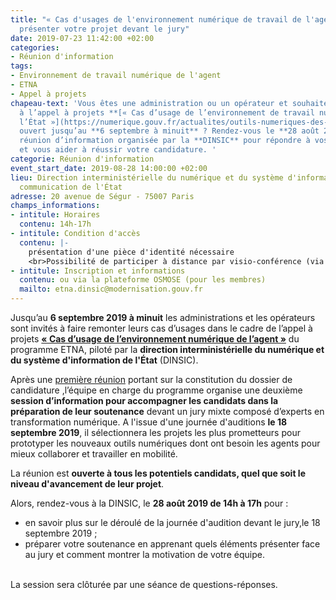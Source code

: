 ```yaml
---
title: "« Cas d'usages de l'environnement numérique de travail de l'agent » : comment
  présenter votre projet devant le jury"
date: 2019-07-23 11:42:00 +02:00
categories:
- Réunion d'information
tags:
- Environnement de travail numérique de l'agent
- ETNA
- Appel à projets
chapeau-text: 'Vous êtes une administration ou un opérateur et souhaitez participer
  à l’appel à projets **[« Cas d’usage de l’environnement de travail numérique de
  l’État »](https://numerique.gouv.fr/actualites/outils-numeriques-des-agents-la-2e-edition-de-lappel-a-projet-cas-dusage-de-lenvironnement-numerique-de-lagent-est-lancee/)**
  ouvert jusqu’au **6 septembre à minuit** ? Rendez-vous le **28 août 2019** à la
  réunion d’information organisée par la **DINSIC** pour répondre à vos questions
  et vous aider à réussir votre candidature. '
categorie: Réunion d'information
event_start_date: 2019-08-28 14:00:00 +02:00
lieu: Direction interministérielle du numérique et du système d'information et de
  communication de l'État
adresse: 20 avenue de Ségur - 75007 Paris
champs_informations:
- intitule: Horaires
  contenu: 14h-17h
- intitule: Condition d'accès
  contenu: |-
    présentation d'une pièce d'identité nécessaire
    <br>Possibilité de participer à distance par visio-conférence (via infrastructure IP ou RNIS)
- intitule: Inscription et informations
  contenu: ou via la plateforme OSMOSE (pour les membres)
  mailto: etna.dinsic@modernisation.gouv.fr
---
```


Jusqu’au **6 septembre 2019 à minuit** les administrations et les opérateurs sont invités à faire remonter leurs cas d’usages dans le cadre de l’appel à projets **[« Cas d’usage de l’environnement numérique de l’agent »](https://numerique.gouv.fr/actualites/outils-numeriques-des-agents-la-2e-edition-de-lappel-a-projet-cas-dusage-de-lenvironnement-numerique-de-lagent-est-lancee/)** du programme ETNA, piloté par la **direction interministérielle du numérique et du système d'information de l'État** (DINSIC). 

Après une [première réunion](https://numerique.gouv.fr/agenda/appel-a-projets-cas-dusages-de-lenvironnement-de-travail-numerique-de-lagent-sessions-dinformation-ouvertes/) portant sur la constitution du dossier de candidature ,l’équipe en charge du programme organise une deuxième **session d’information pour accompagner les candidats dans la préparation de leur soutenance** devant un jury mixte composé d’experts en transformation numérique. A l'issue d'une journée d'auditions **le 18 septembre 2019**, il sélectionnera les projets les plus prometteurs pour prototyper les nouveaux outils numériques dont ont besoin les agents pour mieux collaborer et travailler en mobilité. 

La réunion est **ouverte à tous les potentiels candidats, quel que soit le niveau d'avancement de leur projet**. <br>

Alors, rendez-vous à la DINSIC, le **28 août 2019 de 14h à 17h** pour : 
* en savoir plus sur le déroulé de la journée d'audition devant le jury,le 18 septembre 2019 ;
* préparer votre soutenance en apprenant quels éléments présenter face au jury et comment montrer la motivation de votre équipe.

<br>
La session sera clôturée par une séance de questions-réponses. 